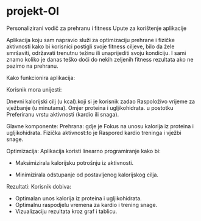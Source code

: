 # projekt-OI
Personalizirani vodič za prehranu i fitness Upute za korištenje aplikacije



Aplikacija koju sam napravio služi za optimizaciju prehrane i fizičke aktivnosti kako bi korisnici postigli svoje fitness ciljeve, bilo da žele smršaviti, održavati trenutnu težinu ili unaprijediti svoju kondiciju.
I sami znamo koliko je danas teško doći do nekih zeljenih fitness rezultata ako ne pazimo na prehranu.

Kako funkcionira aplikacija: 

Korisnik mora unijesti:

Dnevni kalorijski cilj (u kcal).koji si je korisnik zadao
Raspoloživo vrijeme za vježbanje (u minutama).
Omjer proteina i ugljikohidrata. u postotku 
Preferiranu vrstu aktivnosti (kardio ili snaga).


Glavne komponente:
Prehrana: gdje je Fokus na unosu kalorija iz proteina i ugljikohidrata.
Fizička aktivnost:to je Raspored kardio treninga i vježbi snage.


Optimizacija: 
Aplikacija koristi linearno programiranje kako bi:

- Maksimizirala kalorijsku potrošnju iz aktivnosti.

- Minimizirala odstupanje od postavljenog kalorijskog cilja.

Rezultati: Korisnik dobiva:

- Optimalan unos kalorija iz proteina i ugljikohidrata.
- Optimalnu raspodjelu vremena za kardio i trening snage.
- Vizualizaciju rezultata kroz graf i tablicu.




